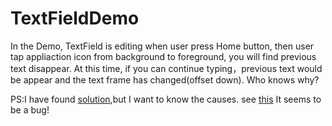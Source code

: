 # TextFieldDemo

In the Demo, TextField is editing when user press Home button, then user tap appliaction icon from background to foreground, you will find previous text disappear.
At this time, if you can continue typing，previous text would be appear and the text frame has changed(offset down).
Who knows why?

PS:I have found [solution](http://stackoverflow.com/a/21092705/4485494),but I want to know the causes.
see [this](http://stackoverflow.com/a/21092705/4485494) It seems to be a bug!
